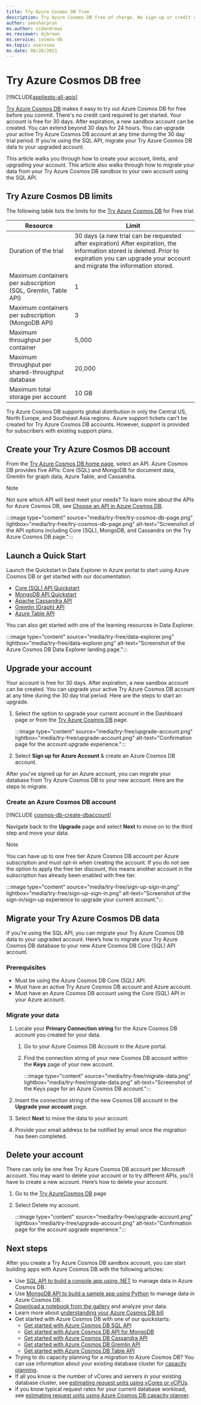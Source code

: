 ```yaml
---
title: Try Azure Cosmos DB free
description: Try Azure Cosmos DB free of charge. No sign-up or credit card required. It's easy to test your apps, deploy, and run small workloads free for 30 days. Upgrade your account at any time during your trial.
author: seesharprun
ms.author: sidandrews
ms.reviewer: mjbrown
ms.service: cosmos-db
ms.topic: overview
ms.date: 08/26/2021
---
```


# Try Azure Cosmos DB free
[!INCLUDE[appliesto-all-apis](includes/appliesto-all-apis.md)]

[Try Azure Cosmos DB](https://aka.ms/trycosmosdb) makes it easy to try out Azure Cosmos DB for free before you commit. There's no credit card required to get started. Your account is free for 30 days. After expiration, a new sandbox account can be created. You can extend beyond 30 days for 24 hours. You can upgrade your active Try Azure Cosmos DB account at any time during the 30 day trial period. If you're using the SQL API, migrate your Try Azure Cosmos DB data to your upgraded account.
 
This article walks you through how to create your account, limits, and upgrading your account. This article also walks through how to migrate your data from your Try Azure Cosmos DB sandbox to your own account using the SQL API.

## Try Azure Cosmos DB limits

The following table lists the limits for the [Try Azure Cosmos DB](https://aka.ms/trycosmosdb) for Free trial.

| Resource | Limit |
| --- | --- |
| Duration of the trial | 30 days (a new trial can be requested after expiration) After expiration, the information stored is deleted. Prior to expiration you can upgrade your account and migrate the information stored. |
| Maximum containers per subscription (SQL, Gremlin, Table API) | 1 |
| Maximum containers per subscription (MongoDB API) | 3 |
| Maximum throughput per container | 5,000 |
| Maximum throughput per shared-throughput database | 20,000 |
| Maximum total storage per account | 10 GB |

Try Azure Cosmos DB supports global distribution in only the Central US, North Europe, and Southeast Asia regions. Azure support tickets can't be created for Try Azure Cosmos DB accounts. However, support is provided for subscribers with existing support plans.

## Create your Try Azure Cosmos DB account

From the [Try Azure Cosmos DB home page](https://aka.ms/trycosmosdb), select an API. Azure Cosmos DB provides five APIs: Core (SQL) and MongoDB for document data, Gremlin for graph data, Azure Table, and Cassandra. 

> [!NOTE]
> Not sure which API will best meet your needs? To learn more about the APIs for Azure Cosmos DB, see [Choose an API in Azure Cosmos DB](choose-api.md).

:::image type="content" source="media/try-free/try-cosmos-db-page.png" lightbox="media/try-free/try-cosmos-db-page.png" alt-text="Screenshot of the API options including Core (SQL), MongoDB, and Cassandra on the Try Azure Cosmos DB page.":::

## Launch a Quick Start

Launch the Quickstart in Data Explorer in Azure portal to start using Azure Cosmos DB or get started with our documentation. 

* [Core (SQL) API Quickstart](sql/create-cosmosdb-resources-portal.md#add-a-database-and-a-container)
* [MongoDB API Quickstart](mongodb/create-mongodb-python.md#learn-the-object-model)
* [Apache Cassandra API](cassandra/cassandra-adoption.md)
* [Gremlin (Graph) API](graph/create-graph-console.md#add-a-graph)
* [Azure Table API](table/create-table-dotnet.md)

You can also get started with one of the learning resources in Data Explorer.

:::image type="content" source="media/try-free/data-explorer.png" lightbox="media/try-free/data-explorer.png" alt-text="Screenshot of the Azure Cosmos DB Data Explorer landing page.":::

## Upgrade your account

Your account is free for 30 days. After expiration, a new sandbox account can be created. You can upgrade your active Try Azure Cosmos DB account at any time during the 30 day trial period. Here are the steps to start an upgrade.

1. Select the option to upgrade your current account in the Dashboard page or from the [Try Azure Cosmos DB](https://aka.ms/trycosmosdb) page.
    
    :::image type="content" source="media/try-free/upgrade-account.png" lightbox="media/try-free/upgrade-account.png" alt-text="Confirmation page for the account upgrade experience.":::

1. Select **Sign up for Azure Account** & create an Azure Cosmos DB account.

After you've signed up for an Azure account, you can migrate your database from Try Azure Cosmos DB to your new account. Here are the steps to migrate.

### Create an Azure Cosmos DB account

[!INCLUDE [cosmos-db-create-dbaccount](includes/cosmos-db-create-dbaccount.md)]

Navigate back to the **Upgrade** page and select **Next** to move on to the third step and move your data.

> [!NOTE]
> You can have up to one free tier Azure Cosmos DB account per Azure subscription and must opt-in when creating the account. If you do not see the option to apply the free tier discount, this means another account in the subscription has already been enabled with free tier.

:::image type="content" source="media/try-free/sign-up-sign-in.png" lightbox="media/try-free/sign-up-sign-in.png" alt-text="Screenshot of the sign-in/sign-up experience to upgrade your current account.":::

## Migrate your Try Azure Cosmos DB data

If you're using the SQL API, you can migrate your Try Azure Cosmos DB data to your upgraded account. Here’s how to migrate your Try Azure Cosmos DB database to your new Azure Cosmos DB Core (SQL) API account.

### Prerequisites

* Must be using the Azure Cosmos DB Core (SQL) API.
* Must have an active Try Azure Cosmos DB account and Azure account.
* Must have an Azure Cosmos DB account using the Core (SQL) API in your Azure account.

### Migrate your data

1. Locate your **Primary Connection string** for the Azure Cosmos DB account you created for your data. 

    1. Go to your Azure Cosmos DB Account in the Azure portal. 
    
    1. Find the connection string of your new Cosmos DB account within the **Keys** page of your new account.

        :::image type="content" source="media/try-free/migrate-data.png" lightbox="media/try-free/migrate-data.png" alt-text="Screenshot of the Keys page for an Azure Cosmos DB account.":::    

1. Insert the connection string of the new Cosmos DB account in the **Upgrade your account** page.

1. Select **Next** to move the data to your account.

1. Provide your email address to be notified by email once the migration has been completed.

## Delete your account

There can only be one free Try Azure Cosmos DB account per Microsoft account. You may want to delete your account or to try different APIs, you'll have to create a new account. Here’s how to delete your account.

1. Go to the [Try AzureCosmos DB](https://aka.ms/trycosmosdb) page

1. Select Delete my account.
    
    :::image type="content" source="media/try-free/upgrade-account.png" lightbox="media/try-free/upgrade-account.png" alt-text="Confirmation page for the account upgrade experience.":::

## Next steps

After you create a Try Azure Cosmos DB sandbox account, you can start building apps with Azure Cosmos DB with the following articles:

* Use [SQL API to build a console app using .NET](sql/sql-api-get-started.md) to manage data in Azure Cosmos DB. 
* Use [MongoDB API to build a sample app using Python](mongodb/create-mongodb-python.md) to manage data in Azure Cosmos DB.
* [Download a notebook from the gallery](publish-notebook-gallery.md#download-a-notebook-from-the-gallery) and analyze your data.
* Learn more about [understanding your Azure Cosmos DB bill](understand-your-bill.md)
* Get started with Azure Cosmos DB with one of our quickstarts:
    * [Get started with Azure Cosmos DB SQL API](sql/create-cosmosdb-resources-portal.md#add-a-database-and-a-container)
    * [Get started with Azure Cosmos DB API for MongoDB](mongodb/create-mongodb-python.md#learn-the-object-model)
    * [Get started with Azure Cosmos DB Cassandra API](cassandra/cassandra-adoption.md)
    * [Get started with Azure Cosmos DB Gremlin API](graph/create-graph-console.md#add-a-graph)
    * [Get started with Azure Cosmos DB Table API](table/create-table-dotnet.md)
* Trying to do capacity planning for a migration to Azure Cosmos DB? You can use information about your existing database cluster for [capacity planning](sql/estimate-ru-with-capacity-planner.md).
* If all you know is the number of vCores and servers in your existing database cluster, see [estimating request units using vCores or vCPUs](convert-vcore-to-request-unit.md).
* If you know typical request rates for your current database workload, see [estimating request units using Azure Cosmos DB capacity planner](estimate-ru-with-capacity-planner.md).
